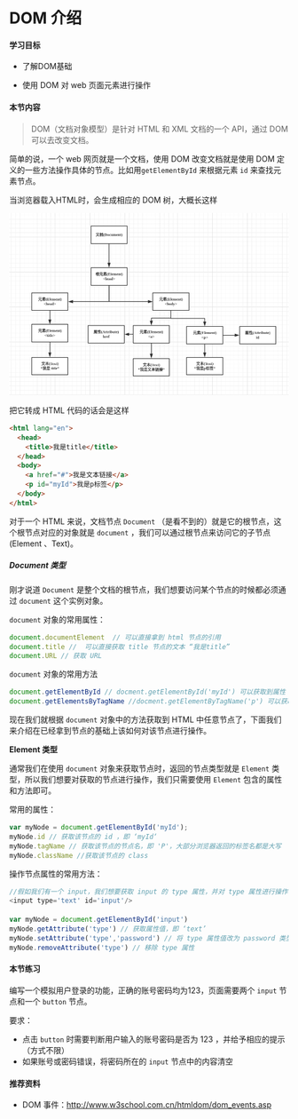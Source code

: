# DOM 介绍

####  学习目标

- 了解DOM基础


- 使用 DOM 对 web 页面元素进行操作




#### 本节内容

> DOM（文档对象模型）是针对 HTML 和 XML 文档的一个 API，通过 DOM 可以去改变文档。

简单的说，一个 web 网页就是一个文档，使用 DOM 改变文档就是使用 DOM 定义的一些方法操作具体的节点。比如用`getElementById` 来根据元素 `id` 来查找元素节点。

当浏览器载入HTML时，会生成相应的 DOM 树，大概长这样

![](../assets/html-dom.png)



把它转成 HTML 代码的话会是这样

```html
<html lang="en">
  <head>
    <title>我是title</title>
  </head>
  <body>
	<a href="#">我是文本链接</a>
	<p id="myId">我是p标签</p>
  </body>
</html>


```

对于一个 HTML 来说，文档节点 `Document` （是看不到的）就是它的根节点，这个根节点对应的对象就是 `document` ，我们可以通过根节点来访问它的子节点(Element 、Text)。



##### Document 类型

刚才说道  `Document` 是整个文档的根节点，我们想要访问某个节点的时候都必须通过 `document` 这个实例对象。

`document` 对象的常用属性：

```javascript
document.documentElement  // 可以直接拿到 html 节点的引用
document.title //  可以直接获取 title 节点的文本 “我是title”
document.URL // 获取 URL
```

`document` 对象的常用方法

```javascript
document.getElementById // docment.getElementById('myId') 可以获取到属性 id 为 ‘myId’ 的节点，在上面的代码中获取的也就是 p 节点
document.getElementsByTagName //docment.getElementByTagName('p') 可以获取到节点为 p 的所有节点集
```



现在我们就根据 `document` 对象中的方法获取到 HTML 中任意节点了，下面我们来介绍在已经拿到节点的基础上该如何对该节点进行操作。



**Element 类型**

通常我们在使用 `document` 对象来获取节点时，返回的节点类型就是 `Element` 类型，所以我们想要对获取的节点进行操作，我们只需要使用 `Element` 包含的属性和方法即可。

常用的属性：

```javascript
var myNode = document.getElementById('myId');
myNode.id // 获取该节点的 id ，即 ‘myId‘
myNode.tagName // 获取该节点的节点名，即 'P'，大部分浏览器返回的标签名都是大写
myNode.className //获取该节点的 class
```

操作节点属性的常用方法：

```JavaScript
//假如我们有一个 input，我们想要获取 input 的 type 属性，并对 type 属性进行操作
<input type='text' id='input'/>
  
var myNode = document.getElementById('input')
myNode.getAttribute('type') // 获取属性值，即 ‘text’
myNode.setAttribute('type','password') // 将 type 属性值改为 password 类型
myNode.removeAttribute('type') // 移除 type 属性
```



#### 本节练习

编写一个模拟用户登录的功能，正确的账号密码均为123，页面需要两个 `input` 节点和一个 `button` 节点。

要求：

- 点击 `button` 时需要判断用户输入的账号密码是否为 123 ，并给予相应的提示（方式不限）
- 如果账号或密码错误，将密码所在的 `input` 节点中的内容清空



#### 推荐资料

- DOM 事件：http://www.w3school.com.cn/htmldom/dom_events.asp